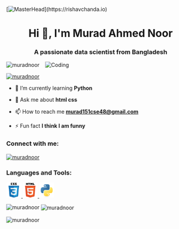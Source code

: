 [![MasterHead](https://1.bp.blogspot.com/-7A4WynwLsM...)](https://rishavchanda.io)
<h1 align="center">Hi 👋, I'm Murad Ahmed Noor</h1>
<h3 align="center">A passionate data scientist from Bangladesh</h3>
<img align="right" alt="Coding" width="400" src="https://videoplasty.com/stock-animation/chill-coding-programming-lofi-animation-11018">
<p align="left"> <img src="https://komarev.com/ghpvc/?username=muradnoor&label=Profile%20views&color=0e75b6&style=flat" alt="muradnoor" /> </p>

<p align="left"> <a href="https://twitter.com/muradnoor" target="blank"><img src="https://img.shields.io/twitter/follow/muradnoor?logo=twitter&style=for-the-badge" alt="muradnoor" /></a> </p>

- 🌱 I’m currently learning **Python**

- 💬 Ask me about **html css**

- 📫 How to reach me **murad151cse48@gmail.com**

- ⚡ Fun fact **I think I am funny**

<h3 align="left">Connect with me:</h3>
<p align="left">
<a href="https://twitter.com/muradnoor" target="blank"><img align="center" src="https://raw.githubusercontent.com/rahuldkjain/github-profile-readme-generator/master/src/images/icons/Social/twitter.svg" alt="muradnoor" height="30" width="40" /></a>
</p>

<h3 align="left">Languages and Tools:</h3>
<p align="left"> <a href="https://www.w3schools.com/css/" target="_blank" rel="noreferrer"> <img src="https://raw.githubusercontent.com/devicons/devicon/master/icons/css3/css3-original-wordmark.svg" alt="css3" width="40" height="40"/> </a> <a href="https://www.w3.org/html/" target="_blank" rel="noreferrer"> <img src="https://raw.githubusercontent.com/devicons/devicon/master/icons/html5/html5-original-wordmark.svg" alt="html5" width="40" height="40"/> </a> <a href="https://www.python.org" target="_blank" rel="noreferrer"> <img src="https://raw.githubusercontent.com/devicons/devicon/master/icons/python/python-original.svg" alt="python" width="40" height="40"/> </a> </p>

<p><img align="left" src="https://github-readme-stats.vercel.app/api/top-langs?username=muradnoor&show_icons=true&locale=en&layout=compact" alt="muradnoor" /></p>

<p>&nbsp;<img align="center" src="https://github-readme-stats.vercel.app/api?username=muradnoor&show_icons=true&locale=en" alt="muradnoor" /></p>

<p><img align="center" src="https://github-readme-streak-stats.herokuapp.com/?user=muradnoor&" alt="muradnoor" /></p>
